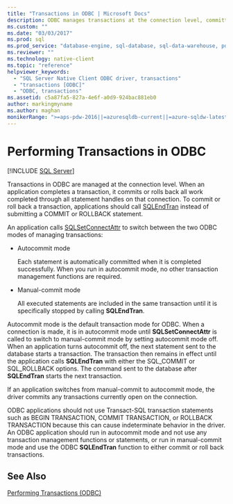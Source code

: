 ```yaml
---
title: "Transactions in ODBC | Microsoft Docs"
description: ODBC manages transactions at the connection level, committing or rolling back all work completed, either in autocommit or manual-commit mode.
ms.custom: ""
ms.date: "03/03/2017"
ms.prod: sql
ms.prod_service: "database-engine, sql-database, sql-data-warehouse, pdw"
ms.reviewer: ""
ms.technology: native-client
ms.topic: "reference"
helpviewer_keywords: 
  - "SQL Server Native Client ODBC driver, transactions"
  - "transactions [ODBC]"
  - "ODBC, transactions"
ms.assetid: c5a87fa5-827a-4e6f-a0d9-924bac881eb0
author: markingmyname
ms.author: maghan
monikerRange: ">=aps-pdw-2016||=azuresqldb-current||=azure-sqldw-latest||>=sql-server-2016||=sqlallproducts-allversions||>=sql-server-linux-2017||=azuresqldb-mi-current"
---
```

# Performing Transactions in ODBC
[!INCLUDE [SQL Server](../../../includes/applies-to-version/sql-asdb-asdbmi-asa-pdw.md)]

  Transactions in ODBC are managed at the connection level. When an application completes a transaction, it commits or rolls back all work completed through all statement handles on that connection. To commit or roll back a transaction, applications should call [SQLEndTran](../../../relational-databases/native-client-odbc-api/sqlendtran.md) instead of submitting a COMMIT or ROLLBACK statement.  
  
 An application calls [SQLSetConnectAttr](../../../relational-databases/native-client-odbc-api/sqlsetconnectattr.md) to switch between the two ODBC modes of managing transactions:  
  
-   Autocommit mode  
  
     Each statement is automatically committed when it is completed successfully. When you run in autocommit mode, no other transaction management functions are required.  
  
-   Manual-commit mode  
  
     All executed statements are included in the same transaction until it is specifically stopped by calling **SQLEndTran**.  
  
 Autocommit mode is the default transaction mode for ODBC. When a connection is made, it is in autocommit mode until **SQLSetConnectAttr** is called to switch to manual-commit mode by setting autocommit mode off. When an application turns autocommit off, the next statement sent to the database starts a transaction. The transaction then remains in effect until the application calls **SQLEndTran** with either the SQL_COMMIT or SQL_ROLLBACK options. The command sent to the database after **SQLEndTran** starts the next transaction.  
  
 If an application switches from manual-commit to autocommit mode, the driver commits any transactions currently open on the connection.  
  
 ODBC applications should not use Transact-SQL transaction statements such as BEGIN TRANSACTION, COMMIT TRANSACTION, or ROLLBACK TRANSACTION because this can cause indeterminate behavior in the driver. An ODBC application should run in autocommit mode and not use any transaction management functions or statements, or run in manual-commit mode and use the ODBC **SQLEndTran** function to either commit or roll back transactions.  
  
## See Also  
 [Performing Transactions &#40;ODBC&#41;]()  
  
